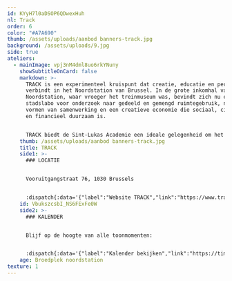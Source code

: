 ```yaml
---
id: KYyH7l0aDSOP6QDwexHuh
nl: Track
order: 6
color: "#A7A690"
thumb: /assets/uploads/aanbod banners-track.jpg
background: /assets/uploads/9.jpg
side: true
ateliers:
  - mainImage: vpj3nM4dml8uo6rkYNuny
    showSubtitleOnCard: false
    markdown: >-
      TRACK is een experimenteel kruispunt dat creatie, educatie en performance
      verbindt in het Noordstation van Brussel. In de grote inkomhal van het
      Noordstation, waar vroeger het treinmuseum was, bevindt zich nu een
      stadslabo voor onderzoek naar gedeeld en gemengd ruimtegebruik, nieuwe
      vormen van samenwerking en een creatieve economie die sociaal, circulair
      en financieel duurzaam is.


      TRACK biedt de Sint-Lukas Academie een ideale gelegenheid om het werken in situ te onderzoeken en stimuleren; een toon- en maakplek. De ruimte in het Noordstation spreekt tot de verbeelding. Wat gebeurt er als we ateliers hier organiseren en hier in residentie gaan? De semi-publieke ruimte leent zich goed tot het tonen van een proces en eindproducten. In TRACK is ook de mogelijkheid om met verschillende ateliers tegelijkertijd te werken aan cross-over projecten. Daarnaast kan je bij ons een expo-traject volgen waarbij je onder begeleiding de mogelijkheden van het presenteren en cureren van artistiek werk verkent. Het eindproduct van dit traject kan je bewonderen in mei op onze jaarlijkse expo, in TRACK.
    thumb: /assets/uploads/aanbod banners-track.jpg
    title: TRACK
    side1: >-
      ### LOCATIE


      Vooruitgangstraat 76, 1030 Brussels


      :dispatch{:data='{"label":"Website TRACK","link":"https://www.track.brussels/nl-be"}' type='Link'}
    id: VbukszcsbI_NS6FExFe0W
    side2: >-
      ### KALENDER


      Blijf op de hoogte van alle toonmomenten:


      :dispatch{:data='{"label":"Kalender bekijken","link":"https://timetreeapp.com/public_calendars/sintlukasacademie"}' type='Link'}
    age: Broedplek noordstation
texture: 1
---
```

